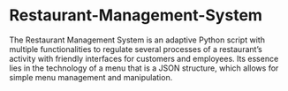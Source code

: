 # Restaurant-Management-System
The Restaurant Management System is an adaptive Python script with multiple functionalities to regulate several processes of a restaurant’s activity with friendly interfaces for customers and employees. Its essence lies in the technology of a menu that is a JSON structure, which allows for simple menu management and manipulation.
